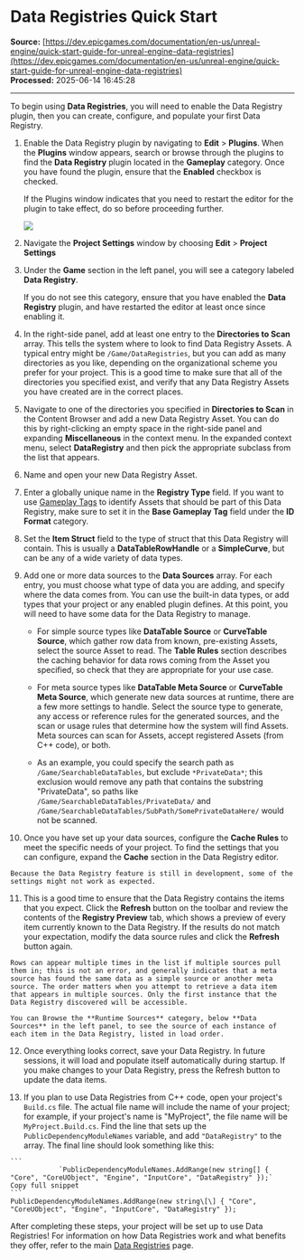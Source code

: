 # Data Registries Quick Start

**Source:** [https://dev.epicgames.com/documentation/en-us/unreal-engine/quick-start-guide-for-unreal-engine-data-registries](https://dev.epicgames.com/documentation/en-us/unreal-engine/quick-start-guide-for-unreal-engine-data-registries)  
**Processed:** 2025-06-14 16:45:28

---

To begin using **Data Registries**, you will need to enable the Data Registry plugin, then you can create, configure, and populate your first Data Registry.

1.  Enable the Data Registry plugin by navigating to **Edit** > **Plugins**. When the **Plugins** window appears, search or browse through the plugins to find the **Data Registry** plugin located in the **Gameplay** category. Once you have found the plugin, ensure that the **Enabled** checkbox is checked.
    
    If the Plugins window indicates that you need to restart the editor for the plugin to take effect, do so before proceeding further.
    
    ![](https://d1iv7db44yhgxn.cloudfront.net/documentation/images/7a7d40da-661f-4b3d-a722-5f24402aef50/enableplugin.png)
2.  Navigate the **Project Settings** window by choosing **Edit** > **Project Settings**
    
3.  Under the **Game** section in the left panel, you will see a category labeled **Data Registry**.
    
    If you do not see this category, ensure that you have enabled the **Data Registry** plugin, and have restarted the editor at least once since enabling it.
    
4.  In the right-side panel, add at least one entry to the **Directories to Scan** array. This tells the system where to look to find Data Registry Assets. A typical entry might be `/Game/DataRegistries`, but you can add as many directories as you like, depending on the organizational scheme you prefer for your project. This is a good time to make sure that all of the directories you specified exist, and verify that any Data Registry Assets you have created are in the correct places.
    
5.  Navigate to one of the directories you specified in **Directories to Scan** in the Content Browser and add a new Data Registry Asset. You can do this by right-clicking an empty space in the right-side panel and expanding **Miscellaneous** in the context menu. In the expanded context menu, select **DataRegistry** and then pick the appropriate subclass from the list that appears.
    
6.  Name and open your new Data Registry Asset.
    
7.  Enter a globally unique name in the **Registry Type** field. If you want to use [Gameplay Tags](/documentation/en-us/unreal-engine/using-gameplay-tags-in-unreal-engine) to identify Assets that should be part of this Data Registry, make sure to set it in the **Base Gameplay Tag** field under the **ID Format** category.
    
8.  Set the **Item Struct** field to the type of struct that this Data Registry will contain. This is usually a **DataTableRowHandle** or a **SimpleCurve**, but can be any of a wide variety of data types.
    
9.  Add one or more data sources to the **Data Sources** array. For each entry, you must choose what type of data you are adding, and specify where the data comes from. You can use the built-in data types, or add types that your project or any enabled plugin defines. At this point, you will need to have some data for the Data Registry to manage.
    
    -   For simple source types like **DataTable Source** or **CurveTable Source**, which gather row data from known, pre-existing Assets, select the source Asset to read. The **Table Rules** section describes the caching behavior for data rows coming from the Asset you specified, so check that they are appropriate for your use case.
        
    -   For meta source types like **DataTable Meta Source** or **CurveTable Meta Source**, which generate new data sources at runtime, there are a few more settings to handle. Select the source type to generate, any access or reference rules for the generated sources, and the scan or usage rules that determine how the system will find Assets. Meta sources can scan for Assets, accept registered Assets (from C++ code), or both.
        
    -   As an example, you could specify the search path as `/Game/SearchableDataTables`, but exclude `*PrivateData*`; this exclusion would remove any path that contains the substring "PrivateData", so paths like `/Game/SearchableDataTables/PrivateData/` and `/Game/SearchableDataTables/SubPath/SomePrivateDataHere/` would not be scanned.
        
10.  Once you have set up your data sources, configure the **Cache Rules** to meet the specific needs of your project. To find the settings that you can configure, expand the **Cache** section in the Data Registry editor.
    
    Because the Data Registry feature is still in development, some of the settings might not work as expected.
    
11.  This is a good time to ensure that the Data Registry contains the items that you expect. Click the **Refresh** button on the toolbar and review the contents of the **Registry Preview** tab, which shows a preview of every item currently known to the Data Registry. If the results do not match your expectation, modify the data source rules and click the **Refresh** button again.
    
    Rows can appear multiple times in the list if multiple sources pull them in; this is not an error, and generally indicates that a meta source has found the same data as a simple source or another meta source. The order matters when you attempt to retrieve a data item that appears in multiple sources. Only the first instance that the Data Registry discovered will be accessible.
    
    You can Browse the **Runtime Sources** category, below **Data Sources** in the left panel, to see the source of each instance of each item in the Data Registry, listed in load order.
    
12.  Once everything looks correct, save your Data Registry. In future sessions, it will load and populate itself automatically during startup. If you make changes to your Data Registry, press the Refresh button to update the data items.
    
13.  If you plan to use Data Registries from C++ code, open your project's `Build.cs` file. The actual file name will include the name of your project; for example, if your project's name is "MyProject", the file name will be `MyProject.Build.cs`. Find the line that sets up the `PublicDependencyModuleNames` variable, and add `"DataRegistry"` to the array. The final line should look something like this:
    
    ```
             	`PublicDependencyModuleNames.AddRange(new string[] { "Core", "CoreUObject", "Engine", "InputCore", "DataRegistry" });`
    Copy full snippet
    ```
    PublicDependencyModuleNames.AddRange(new string\[\] { "Core", "CoreUObject", "Engine", "InputCore", "DataRegistry" });

After completing these steps, your project will be set up to use Data Registries! For information on how Data Registries work and what benefits they offer, refer to the main [Data Registries](/documentation/en-us/unreal-engine/data-registries-in-unreal-engine) page.